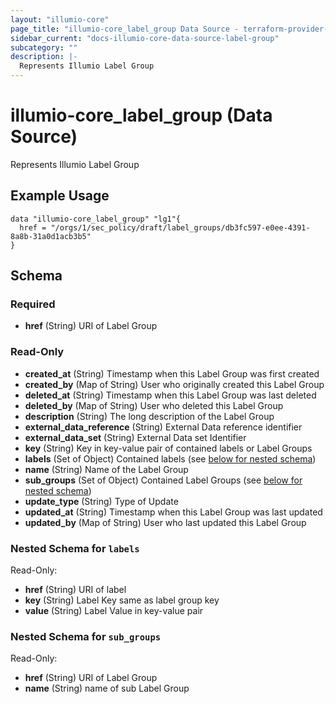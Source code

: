 ```yaml
---
layout: "illumio-core"
page_title: "illumio-core_label_group Data Source - terraform-provider-illumio-core"
sidebar_current: "docs-illumio-core-data-source-label-group"
subcategory: ""
description: |-
  Represents Illumio Label Group
---
```


# illumio-core_label_group (Data Source)

Represents Illumio Label Group


Example Usage
------------

```hcl
data "illumio-core_label_group" "lg1"{
  href = "/orgs/1/sec_policy/draft/label_groups/db3fc597-e0ee-4391-8a8b-31a0d1acb3b5"
}
```



## Schema

### Required

- **href** (String) URI of Label Group

### Read-Only

- **created_at** (String) Timestamp when this Label Group was first created
- **created_by** (Map of String) User who originally created this Label Group
- **deleted_at** (String) Timestamp when this Label Group was last deleted
- **deleted_by** (Map of String) User who deleted this Label Group
- **description** (String) The long description of the Label Group
- **external_data_reference** (String) External Data reference identifier
- **external_data_set** (String) External Data set Identifier
- **key** (String) Key in key-value pair of contained labels or Label Groups
- **labels** (Set of Object) Contained labels (see [below for nested schema](#nestedatt--labels))
- **name** (String) Name of the Label Group
- **sub_groups** (Set of Object) Contained Label Groups (see [below for nested schema](#nestedatt--sub_groups))
- **update_type** (String) Type of Update
- **updated_at** (String) Timestamp when this Label Group was last updated
- **updated_by** (Map of String) User who last updated this Label Group

<a id="nestedblock--labels"></a>
### Nested Schema for `labels`

Read-Only:

- **href** (String) URI of label
- **key** (String) Label Key same as label group key
- **value** (String) Label Value in key-value pair


<a id="nestedblock--sub_groups"></a>
### Nested Schema for `sub_groups`

Read-Only:

- **href** (String) URI of Label Group
- **name** (String) name of sub Label Group
